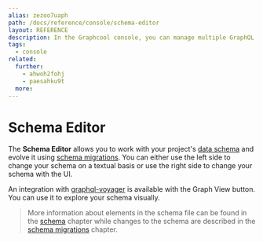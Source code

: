 ```yaml
---
alias: zezoo7uaph
path: /docs/reference/console/schema-editor
layout: REFERENCE
description: In the Graphcool console, you can manage multiple GraphQL projects, define your GraphQL schema and create or modify your data set.
tags:
  - console
related:
  further:
    - ahwoh2fohj
    - paesahku9t
  more:
---
```


# Schema Editor

The **Schema Editor** allows you to work with your project's [data schema](!alias-ahwoh2fohj) and evolve it using [schema migrations](!alias-paesahku9t). You can either use the left side to change your schema on a textual basis or use the right side to change your schema with the UI.

An integration with [graphql-voyager](https://github.com/APIs-guru/graphql-voyager/) is available with the Graph View button. You can use it to explore your schema visually.

> More information about elements in the schema file can be found in the [schema](!alias-ahwoh2fohj) chapter while changes to the schema are described in the [schema migrations](!alias-paesahku9t) chapter.

